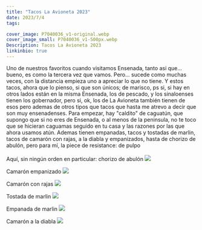 ```yaml
---
title: "Tacos La Avioneta 2023"
date: 2023/7/4
tags:

cover_image: P7040036_v1-original.webp
cover_image_small: P7040036_v1-500px.webp
Description: Tacos La Avioneta 2023
linkinbio: true
---
```


Uno de nuestros favoritos cuando visitamos Ensenada, tanto asi que... bueno, es como la tercera vez que vamos. Pero... sucede como muchas veces, con la distancia empieza uno a apreciar lo que no tiene. Y estos tacos, ahora que lo pienso, si que son únicos; de marisco, ps si, si hay en otros lados están en la misma Ensenada, los de pescado, y los sinaloenses tienen los gobernador, pero si, ok, los de La Avioneta también tienen de esos pero ademas de otros tipos que tacos que hasta me atrevo a decir que son muy ensenadenses. Para empezar, hay "caldito" de caguatún, que supongo que si no eres de Ensenada, o al menos de la peninsula, no te toco que se hicieran caguamas seguido en tu casa y las razones por las que ahora usamos atún. Ademas tienen empanadas, tacos y tostadas de marlin, tacos de camarón con rajas, a la diabla y empanizados, hasta de chorizo de abulón, pero para mí, la piece de resistance: de pulpo
<br/>
<br/>
Aquí, sin ningún orden en particular: chorizo de abulón
[![](P7040030_v1-800px.webp)](P7040030_v1-original.webp)

Camarón empanizado
[![](P7040031_v1-800px.webp)](P7040031_v1-original.webp)
 
Camarón con rajas
[![](P7040033_v1-800px.webp)](P7040033_v1-original.webp)

Tostada de marlin
[![](P7040034_v1-800px.webp)](P7040034_v1-original.webp)

Empanada de marlin
[![](P7040035_v1-800px.webp)](P7040035_v1-original.webp)

Camarón a la diabla
[![](P7040036_v1-800px.webp)](P7040036_v1-original.webp)